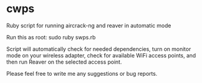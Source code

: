# cwps
Ruby script for running aircrack-ng and reaver in automatic mode

Run this as root:
sudo ruby swps.rb

Script will automatically check for needed dependencies, turn on monitor mode on your wireless adapter, check for available WiFi access points, and then run Reaver on the selected access point.

Please feel free to write me any suggestions or bug reports.
